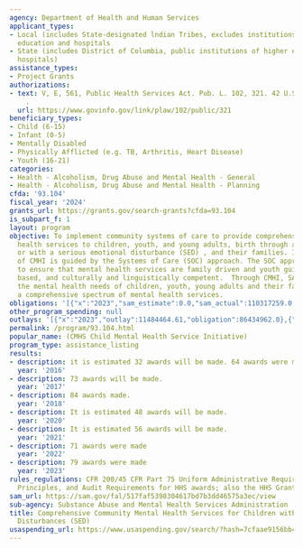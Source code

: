 ```yaml
---
agency: Department of Health and Human Services
applicant_types:
- Local (includes State-designated lndian Tribes, excludes institutions of higher
  education and hospitals
- State (includes District of Columbia, public institutions of higher education and
  hospitals)
assistance_types:
- Project Grants
authorizations:
- text: V, E, 561, Public Health Services Act. Pub. L. 102, 321. 42 U.S.C. &sect;
    .
  url: https://www.govinfo.gov/link/plaw/102/public/321
beneficiary_types:
- Child (6-15)
- Infant (0-5)
- Mentally Disabled
- Physically Afflicted (e.g. TB, Arthritis, Heart Disease)
- Youth (16-21)
categories:
- Health - Alcoholism, Drug Abuse and Mental Health - General
- Health - Alcoholism, Drug Abuse and Mental Health - Planning
cfda: '93.104'
fiscal_year: '2024'
grants_url: https://grants.gov/search-grants?cfda=93.104
is_subpart_f: 1
layout: program
objective: To implement community systems of care to provide comprehensive mental
  health services to children, youth, and young adults, birth through age 21, at risk  for
  or with a serious emotional disturbance (SED) , and their families. Implementation
  of CMHI is guided by the Systems of Care (SOC) approach. The SOC approach strives
  to ensure that mental health services are family driven and youth guided, community
  based, and culturally and linguistically competent.  Through CMHI, SAMHSA addresses
  the mental health needs of children, youth, young adults and their families by providing
  a comprehensive spectrum of mental health services.
obligations: '[{"x":"2023","sam_estimate":0.0,"sam_actual":110317259.0,"usa_spending_actual":98724642.76},{"x":"2024","sam_estimate":0.0,"sam_actual":110317259.0,"usa_spending_actual":86498819.61},{"x":"2025","sam_estimate":0.0,"sam_actual":110317259.0,"usa_spending_actual":-3462920.85}]'
other_program_spending: null
outlays: '[{"x":"2023","outlay":11484464.61,"obligation":86434962.0},{"x":"2024","outlay":0.0,"obligation":42859696.0},{"x":"2025","outlay":0.0,"obligation":0.0}]'
permalink: /program/93.104.html
popular_name: (CMHS Child Mental Health Service Initiative)
program_type: assistance_listing
results:
- description: it is estimated 32 awards will be made. 64 awards were made.
  year: '2016'
- description: 73 awards will be made.
  year: '2017'
- description: 84 awards made.
  year: '2018'
- description: It is estimated 48 awards will be made.
  year: '2020'
- description: It is estimated 56 awards will be made.
  year: '2021'
- description: 71 awards were made
  year: '2022'
- description: 79 awards were made
  year: '2023'
rules_regulations: CFR 200/45 CFR Part 75 Uniform Administrative Requirements, Cost
  Principles, and Audit Requirements for HHS awards; also the HHS Grants Policy Statement.
sam_url: https://sam.gov/fal/517faf5398304617bd7b3dd46575a3ec/view
sub-agency: Substance Abuse and Mental Health Services Administration
title: Comprehensive Community Mental Health Services for Children with Serious Emotional
  Disturbances (SED)
usaspending_url: https://www.usaspending.gov/search/?hash=7cfaae9156bb4f8e23c5a96cf70beb58
---
```

